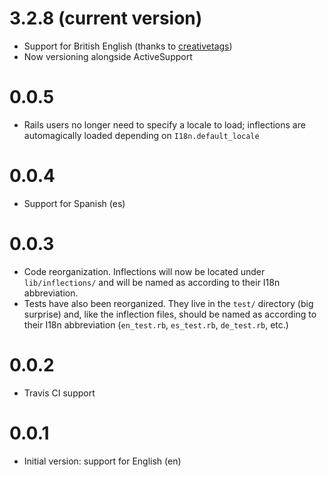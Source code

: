 3.2.8 (current version)
=======================
* Support for British English (thanks to [creativetags](https://github.com/creativetags))
* Now versioning alongside ActiveSupport

0.0.5
=====
* Rails users no longer need to specify a locale to load; inflections are automagically loaded depending on `I18n.default_locale`

0.0.4
=====
* Support for Spanish (es)

0.0.3
=====
* Code reorganization. Inflections will now be located under `lib/inflections/` and will be named as according to their I18n abbreviation.
* Tests have also been reorganized. They live in the `test/` directory (big surprise) and, like the inflection files, should be named as according to their I18n abbreviation (`en_test.rb`, `es_test.rb`, `de_test.rb`, etc.)

0.0.2
=====
* Travis CI support

0.0.1
=====
* Initial version: support for English (en)
